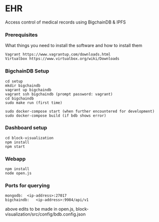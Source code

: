 # EHR

Access control of medical records using BigchainDB & IPFS

### Prerequisites

What things you need to install the software and how to install them

```
Vagrant https://www.vagrantup.com/downloads.html
Virtualbox https://www.virtualbox.org/wiki/Downloads
```

### BigchainDB Setup

```
cd setup
mkdir bigchaindb
vagrant up bigchaindb
vagrant ssh bigchaindb (prompt password: vagrant)
cd bigchaindb
sudo make run (first time)

sudo docker-compose start (when further encountered for development)
sudo docker-compose build (if bdb shows error)
```

### Dashboard setup

```
cd block-visualization
npm install
npm start
```

### Webapp

```
npm install
node open.js
```

### Ports for querying

```
mongodb:  <ip-address>:27017
bigchaindb:   <ip-address>:9984/api/v1
```
above edits to be made in open.js, block-visualization/src/config/bdb.config.json
